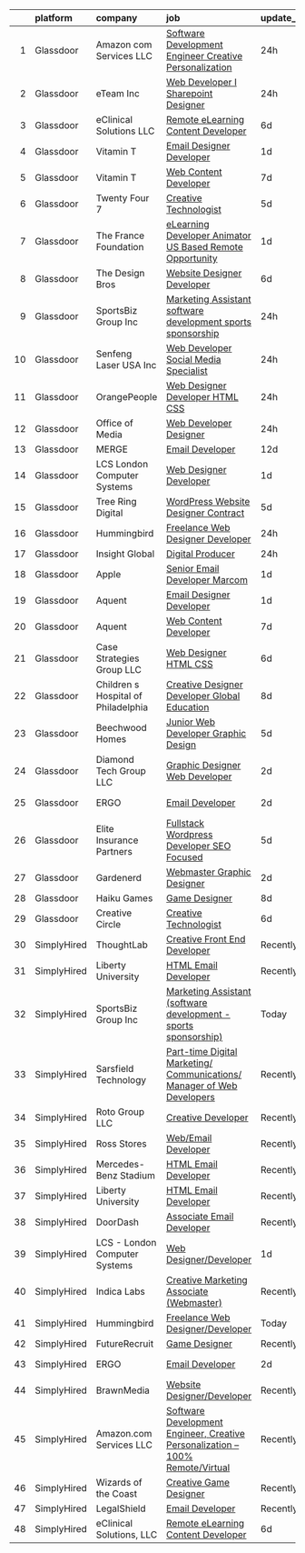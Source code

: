 

|    | platform    | company                             | job                                                                                                                                                                                                                                                                                                                                                                                                                                                                                                                                                                                                                                                                                                                                                                                                                                                                                                                                                                                                                                                                                                                                           | update_time   | location           |
|---:|:------------|:------------------------------------|:----------------------------------------------------------------------------------------------------------------------------------------------------------------------------------------------------------------------------------------------------------------------------------------------------------------------------------------------------------------------------------------------------------------------------------------------------------------------------------------------------------------------------------------------------------------------------------------------------------------------------------------------------------------------------------------------------------------------------------------------------------------------------------------------------------------------------------------------------------------------------------------------------------------------------------------------------------------------------------------------------------------------------------------------------------------------------------------------------------------------------------------------|:--------------|:-------------------|
|  1 | Glassdoor   | Amazon com Services LLC             | [Software Development Engineer  Creative Personalization](https://www.glassdoor.com/partner/jobListing.htm?pos=130&ao=1136043&s=58&guid=000001828ba86b0b950b1cae42b1a6a6&src=GD_JOB_AD&t=SR&vt=w&cs=1_2b09d246&cb=1660200447068&jobListingId=1008065674864&jrtk=3-0-1ga5qgqpek26g801-1ga5qgqps2go3000-28098cac28bc7d1a-)                                                                                                                                                                                                                                                                                                                                                                                                                                                                                                                                                                                                                                                                                                                                                                                                                      | 24h           | California         |
|  2 | Glassdoor   | eTeam Inc                           | [Web Developer I  Sharepoint Designer](https://www.glassdoor.com/partner/jobListing.htm?pos=110&ao=1110586&s=58&guid=000001828ba86b0b950b1cae42b1a6a6&src=GD_JOB_AD&t=SR&vt=w&ea=1&cs=1_3d50109a&cb=1660200447067&jobListingId=1008065149314&cpc=AC285F3A3ECA6BB0&jrtk=3-0-1ga5qgqpek26g801-1ga5qgqps2go3000-44f20152bf08d0c9--6NYlbfkN0Dtmpfj98iB4C0jJJOWen3Era3IQfJzNZ4PFwBIKpo80E20bU78zJ3qEgsYTK5DSPwbvAM9Zi2l_CtidMBsKLELowhqFthcihQsUS-IJCdXOGtPrgdI5-2u2tqm7dkv7g0hur2DPYi7aIBDRLoAPFeKkfmGZezbuphaFtDnk5_JKgUNEHJ0aBDBd5ypOi5KJMhgzwSmm_T7yUSxXc1BJ-fUxUDNVVbfT0pTorITxO-r64SyzThKfIXQvYrNm6__9hdVYWZVFr5etMNEaR9x_reV6M6jwTZFZCW2LjbZDaFpTBmukD_3G5bTGfTWPzlBE1D5g4_OV9LtwRuUp35jnngWhPeqQJ83ZTB2k_c4xKi3jhKKjnJ_eoaxVRp-4bzPTrGj7PtaKx4qVCmkMa0lCayU22Nar52LUrzjDhvTx-5v5b9gst8daM5tKb6fcs-fxoGNJV6vpQ-cHXmU9EYOKBRPCnWaAgNDHpRG4TV6QoLN9QDZH44lvtf4Wp8E0MnoQXL5WNlEbgHnvQ%3D%3D)                                                                                                                                                                                                                                                   | 24h           | Illinois           |
|  3 | Glassdoor   | eClinical Solutions  LLC            | [Remote eLearning Content Developer](https://www.glassdoor.com/partner/jobListing.htm?pos=121&ao=1136043&s=58&guid=000001828ba86b0b950b1cae42b1a6a6&src=GD_JOB_AD&t=SR&vt=w&ea=1&cs=1_52ad8c35&cb=1660200447067&jobListingId=1008054442945&jrtk=3-0-1ga5qgqpek26g801-1ga5qgqps2go3000-15ee1c590d7f1b46-)                                                                                                                                                                                                                                                                                                                                                                                                                                                                                                                                                                                                                                                                                                                                                                                                                                      | 6d            | Mansfield, MA      |
|  4 | Glassdoor   | Vitamin T                           | [Email Designer   Developer](https://www.glassdoor.com/partner/jobListing.htm?pos=113&ao=1110586&s=58&guid=000001828ba86b0b950b1cae42b1a6a6&src=GD_JOB_AD&t=SR&vt=w&cs=1_cb32304d&cb=1660200447067&jobListingId=1008063446663&cpc=FAE5E775D180B2FB&jrtk=3-0-1ga5qgqpek26g801-1ga5qgqps2go3000-d4692659256fa42c--6NYlbfkN0DMrcEu7yrtATojKJA7cEzGQ3FdRGWLh0CZQInL4ECGI6k5tN82kdM0cJmh4vC7GggoaDpZF-uGe_M1NRG9meqqrMiqmAibSBPx91WqWCDd7pX7v9No6_bR947IRTmNSOrdi9g-FXlm5MpCL9DmphcIF52SZa-kB9RfDg1t5yECEqty0b47gxlxzqY6hpqPMyheXAdI8QPaa9SfUgTUX9cm0iV4Z68_7LKzV5CVpcAn9gMPTvHLGwFRaijGvpeEUq6Y_hZhmXTCZ2gwkRYqDLXYugAUsOnEYJHcOtPgYWUCLcy-ION1BgrM96WxPCfL4dUgMyAyo8tJ_1kzqdBWCcMTgWwRevAF_7ZugHry5hRc356zO2K73GALxaOOgLw9MevbbWkTxUd5cBDns9HWNtnsnyQEFRdMsYTOJwtYpRMBxsTr5mhM8PW6djpaoSn3AajYC_kg4J4k0BORBtZepEphvduIrF_fB02rHNaj78L1jg%3D%3D)                                                                                                                                                                                                                                                                                                  | 1d            | McLean, VA         |
|  5 | Glassdoor   | Vitamin T                           | [Web Content Developer](https://www.glassdoor.com/partner/jobListing.htm?pos=114&ao=1110586&s=58&guid=000001828ba86b0b950b1cae42b1a6a6&src=GD_JOB_AD&t=SR&vt=w&cs=1_007f3820&cb=1660200447067&jobListingId=1008050982939&cpc=334ABAF5D42DC775&jrtk=3-0-1ga5qgqpek26g801-1ga5qgqps2go3000-9b47c492056784e2--6NYlbfkN0DMrcEu7yrtATojKJA7cEzGQ3FdRGWLh0CZQInL4ECGI6k5tN82kdM0OKoro5eXmjo25juUC15Bn1G4cRfi3ZWomLUombBVxYksRzLeiExQ_4Fim0RwU85ePscBrQDtHdwzZP8Ab7NonE8C-l656Cy7HQTPgWnq-6cWRaaH_V60TiT_W-bAwMC-jNV7rce29igM23hslO6D6AcJjzz57vGWZsrSnxfOXjgfqLP0BfIOeOgyW7wuImomyXKtLz3GiOTdg6Ha5wEajwtiPGc3T6DeEsrC3j-cHJYFiWUHZ2Ynp5FR1phndHXfiDH-eXJ9RJG522dv7noqpP_QBQ6XJXgac76y1BJA0T5FtFzkmSogXKl8xoaZBS2exnfjOVNqUn3oJMz5Su0BxY8J0xlrWp9HL6GmzVewnzG2bqotTXzse_JaxyIJwbNpXFLqf7xj957c8kNp8OAPyn4kNo_hLzCBCuddgm2XiAg%3D)                                                                                                                                                                                                                                                                                                                     | 7d            | Remote             |
|  6 | Glassdoor   | Twenty Four 7                       | [Creative Technologist](https://www.glassdoor.com/partner/jobListing.htm?pos=129&ao=1136043&s=58&guid=000001828ba86b0b950b1cae42b1a6a6&src=GD_JOB_AD&t=SR&vt=w&cs=1_05818489&cb=1660200447068&jobListingId=1008056543479&jrtk=3-0-1ga5qgqpek26g801-1ga5qgqps2go3000-2bcc77a9ca51c865-)                                                                                                                                                                                                                                                                                                                                                                                                                                                                                                                                                                                                                                                                                                                                                                                                                                                        | 5d            | Portland, OR       |
|  7 | Glassdoor   | The France Foundation               | [eLearning Developer  Animator  US Based Remote Opportunity ](https://www.glassdoor.com/partner/jobListing.htm?pos=112&ao=1110586&s=58&guid=000001828ba86b0b950b1cae42b1a6a6&src=GD_JOB_AD&t=SR&vt=w&cs=1_8e587ddb&cb=1660200447066&jobListingId=1008062645457&cpc=5E31031E1AFF45A7&jrtk=3-0-1ga5qgqpek26g801-1ga5qgqps2go3000-5887e3616b4b6862--6NYlbfkN0D0ff9e8Lfwlpl5zGbQmpn59AL71QmFd7VKOAnfyjZzp5sdngV8WPgYe0dov1m7Y2n8pOoBRAJrOcRnWPtQR_ti1DqJN4xyBYi2DAKHCVDSBjDiLX9dpw3WLZc4Sr9yBo5NEXK2bRwoc_PngN01uTLSSRxKGqUFNRPS0ikkcOqEl4WsDAmUqXiHHFqhoRqy7uJObPcOZTXFrBclKbt2cGcCPVxU4a45tvuriDgr6hGYTk1gOMFIgnVkPZWkIDmx-SzNr0qsl0Jmew8YPIPVesx-PnXqqJVkjnsWVa7Uwwdbtu4BT_RSNt2wkK19OtH41UbRw24yU6gQrYs976m7BJlvup-fxDERuAzLEjPpfgEdjpM9BMWHcC0NayEkrlQKvQcZEWsOm2YzePsNUeS2UoWuQSMTBSyrTLM9IIv8HGYNI2p-tjmrFNphcKgG8zPF7iuOTpL_rdd668wqRaOpk7SzJ24C6yaq3hLCJENxv1_yDQ%3D%3D)                                                                                                                                                                                                                                                                 | 1d            | Old Lyme, CT       |
|  8 | Glassdoor   | The Design Bros                     | [Website Designer Developer](https://www.glassdoor.com/partner/jobListing.htm?pos=122&ao=1136043&s=58&guid=000001828ba86b0b950b1cae42b1a6a6&src=GD_JOB_AD&t=SR&vt=w&ea=1&cs=1_85929490&cb=1660200447068&jobListingId=1008053519666&jrtk=3-0-1ga5qgqpek26g801-1ga5qgqps2go3000-7c56c23e97d33c83-)                                                                                                                                                                                                                                                                                                                                                                                                                                                                                                                                                                                                                                                                                                                                                                                                                                              | 6d            | Las Vegas, NV      |
|  9 | Glassdoor   | SportsBiz Group Inc                 | [Marketing Assistant  software development   sports sponsorship ](https://www.glassdoor.com/partner/jobListing.htm?pos=104&ao=1110586&s=58&guid=000001828ba86b0b950b1cae42b1a6a6&src=GD_JOB_AD&t=SR&vt=w&ea=1&cs=1_73a04f8d&cb=1660200447065&jobListingId=1008065317540&cpc=9952A63AB06E78AD&jrtk=3-0-1ga5qgqpek26g801-1ga5qgqps2go3000-6488c036394af583--6NYlbfkN0CtHrdtSZVcv2d5KmuxedbkXUFUs3NNLIy9NhYkJ3y3EIS_F-8Xr-I_27_tHoJjvF2w4NIWTkI8RBhP_oLIfEcszniJk-VHXHkCUFrLzpM0s3FIY-_ydHxsLAQtIssHOo8_mxmFzR8sfFaDYsG61zqWQJMoaNoN08sQ1B6OQsQQmzAUySkCQIE3UsOEuTiNwBZZYIf403TpPL05WGNNkdbgBqcfsK0DDJaJ8FDrtH-cPMqmp02nonrW_5W5k1chs-Y0K8U0VLAaWYUWXzphgL5WKLC-ET5RC3wZA_Eljuop3ytq2szeaDwbdqOoZDP3JH-TF_9MlqAl3l5NY-RNasbb_9fGHiM6adB6rlMzuka6xVLPPmLBmd1kqwEE-hgfZOfPoSN3o2LEKcdEkE37i3otQzg4mtA2WQKTEG3nE6jK5iwbmmix7RpwPka6zm5mIYAHNOHgSQ2fEGBeCJyca-CEEOhGTQcyt0erSJO2knhqBRr08iB9vssNYpyIZXZKDLY%3D)                                                                                                                                                                                                                                      | 24h           | Remote             |
| 10 | Glassdoor   | Senfeng Laser USA Inc               | [Web Developer  Social Media Specialist](https://www.glassdoor.com/partner/jobListing.htm?pos=108&ao=1110586&s=58&guid=000001828ba86b0b950b1cae42b1a6a6&src=GD_JOB_AD&t=SR&vt=w&ea=1&cs=1_7305f572&cb=1660200447066&jobListingId=1008065893392&cpc=723ADC3DFE402989&jrtk=3-0-1ga5qgqpek26g801-1ga5qgqps2go3000-69604992de81714b--6NYlbfkN0Dx3r3E47sSe5bB3PIy1uzBZvlB7xy2NhfhZMlxQTsxrHvJuYZkuOAOjgoRd7BVRXv1JPBuLnTEAXTjdIzny84uRhYBWW5gsuyTa-cmESJdtU0feiYMuFHV_xeZpJMND3-kN4F_zgYfoa2HU7-5KnB-gjFF2CJImS-M4K3Rmndi-PIVbb19rT_tVsD8jr-0k-WOPULF-GKxzTBlOsCxkcKFTRMXKAkVHd9hACHVITsY6pPvQVhl-2eUiig66iqG2DAHrIliJpNfGNikX0HCDIoP3TLaHocDU5WAJxBys8f6zzk9PQ8u-sigHuYKUbxEvxxK9aTINqBa_zjUE2dkNmk9PHmDzF4lNbOnWkEd8o9E0G_IUYf67_e5zzrxlBXN1j5g08ArY75YYcKiTaaZHma-cUL5LxN7pW8WPHdYPmuGiumF6HY7unYLkp2lS-CrDsjZkVLA6lfl1Yd9wzd1TEtCEsn5jcUBXHcF5l2lfyC7AuygsUx6_MF7gxAHIhO6ZJg%3D)                                                                                                                                                                                                                                                               | 24h           | Los Angeles, CA    |
| 11 | Glassdoor   | OrangePeople                        | [Web Designer Developer HTML CSS ](https://www.glassdoor.com/partner/jobListing.htm?pos=118&ao=1136043&s=58&guid=000001828ba86b0b950b1cae42b1a6a6&src=GD_JOB_AD&t=SR&vt=w&ea=1&cs=1_a2754d86&cb=1660200447067&jobListingId=1008065694060&jrtk=3-0-1ga5qgqpek26g801-1ga5qgqps2go3000-1d5f595e25bf9630-)                                                                                                                                                                                                                                                                                                                                                                                                                                                                                                                                                                                                                                                                                                                                                                                                                                        | 24h           | Remote             |
| 12 | Glassdoor   | Office of Media                     | [Web Developer Designer](https://www.glassdoor.com/partner/jobListing.htm?pos=127&ao=1136043&s=58&guid=000001828ba86b0b950b1cae42b1a6a6&src=GD_JOB_AD&t=SR&vt=w&cs=1_8fb3852f&cb=1660200447068&jobListingId=1008065960164&jrtk=3-0-1ga5qgqpek26g801-1ga5qgqps2go3000-0249eaae4db0167f-)                                                                                                                                                                                                                                                                                                                                                                                                                                                                                                                                                                                                                                                                                                                                                                                                                                                       | 24h           | San Diego, CA      |
| 13 | Glassdoor   | MERGE                               | [Email Developer](https://www.glassdoor.com/partner/jobListing.htm?pos=119&ao=1136043&s=58&guid=000001828ba86b0b950b1cae42b1a6a6&src=GD_JOB_AD&t=SR&vt=w&cs=1_0371f55c&cb=1660200447067&jobListingId=1008038408281&jrtk=3-0-1ga5qgqpek26g801-1ga5qgqps2go3000-026b1d5ccf828fde-)                                                                                                                                                                                                                                                                                                                                                                                                                                                                                                                                                                                                                                                                                                                                                                                                                                                              | 12d           | Denver, CO         |
| 14 | Glassdoor   | LCS   London Computer Systems       | [Web Designer Developer](https://www.glassdoor.com/partner/jobListing.htm?pos=102&ao=1110586&s=58&guid=000001828ba86b0b950b1cae42b1a6a6&src=GD_JOB_AD&t=SR&vt=w&ea=1&cs=1_f1846a59&cb=1660200447065&jobListingId=1008063244829&cpc=608BEFD8E68346F1&jrtk=3-0-1ga5qgqpek26g801-1ga5qgqps2go3000-4a5d56286f155313--6NYlbfkN0CckLY1Y7Nzm7RAXoTq-bvgsovIKUj47znE7HlWw5vlrDWT7l6GaPFsZiavTqzdiZcfoYdspEvTHUkTPwqkpDyJcIlI_ubAh2VDXGpI93ZAN2Vumx5TnwcS4onmVjjsC2kdIR9lIWl7teHjPzRWr7pIgd-QG4TNheNrl-faXpoQscY9VDIZvbct9_-D9WrMzlKxu_9epyxtxqwMUNb4l3IqG9csShVJMHyY2QCU4xCJYa1y9dybCUjmSA2EOU73cvpjnCn_eWS0rQiv_5uEd03n5fUfjcUO8TRUh5LORwPQKdWMWCz9-QTGjBYJGyYJm_T9XZ-aZxLPVM3nykRZZvhXIYs899JHA7OOb8Brr_yoQlQtVzjL40bIy9lELdZ1hv0RWR1Y6CIET4W6-UMpkCflOM3I9EqcFxWQNQOl_F1cMgxcei0WuyfXLXEdCgcxX46YM24YBr_P-q6Gcl2c_8iA6veZKa7awgnDGJb0ylJjj46AqL70xWRr6QfkfVhn7tXNA-EL9oghFy791_uOt11z6cjR_RfVZ96xXuevZqNs0Ogeaut_RBEsQVvZjZPwY-mNN-5N_kp20FnV8MVbmOJgFtScepRxdBqNBCQzWakxgJfJfl4iPuKjIoDXu9h3n2i8UxXc8RiZykuD4RBmaFO1C0lckz_sZRMkgmYRAEe9L9vjyhcOYiLapLq1YqcDgLpqeH7Qq3Eic2OFxza6J7aKNP98bh1dwt34dXdNplshh1rnnl8FQGFwTSlG-iIBs2UK2nJKAhQv0w%3D%3D) | 1d            | Cincinnati, OH     |
| 15 | Glassdoor   | Tree Ring Digital                   | [WordPress Website Designer  Contract ](https://www.glassdoor.com/partner/jobListing.htm?pos=123&ao=1136043&s=58&guid=000001828ba86b0b950b1cae42b1a6a6&src=GD_JOB_AD&t=SR&vt=w&ea=1&cs=1_cbec66d7&cb=1660200447068&jobListingId=1008056070705&jrtk=3-0-1ga5qgqpek26g801-1ga5qgqps2go3000-f7e69fea78790bfe-)                                                                                                                                                                                                                                                                                                                                                                                                                                                                                                                                                                                                                                                                                                                                                                                                                                   | 5d            | Remote             |
| 16 | Glassdoor   | Hummingbird                         | [Freelance Web Designer Developer](https://www.glassdoor.com/partner/jobListing.htm?pos=101&ao=1110586&s=58&guid=000001828ba86b0b950b1cae42b1a6a6&src=GD_JOB_AD&t=SR&vt=w&ea=1&cs=1_e6d618c4&cb=1660200447065&jobListingId=1008065679141&cpc=1FDE87803EF93CD3&jrtk=3-0-1ga5qgqpek26g801-1ga5qgqps2go3000-8b5ff98e9eb5484a--6NYlbfkN0AY4guaBc_odNxnJHTncvfwFu86WvDwtbc_K-gSZc1x5KUyCNRpwyTyIuHxp8Hi9uGeTf5uAJ3AhlnbRke2BR7GV57DUumpabACgxG1KbB7AR21wxDYzWWPICmxAWv-9K4Jr9HD5tDu03thMqF2YLzKb9ODkqCsk24MhykRGZMTmXspG30xspOE1rYDXilaJJroWhATREulWTdkgaZ7EpOJthePH3L9Jabt2boichE5xcC2NuSVf9OU1002g8eB-Up2ys376hdC4-FilWH6biKDYlro4BdwleyUn3CGpnXmFt1ismvGGBroWKr6oxJP7Ka5WLeQt8Ul7PRiOVx7Q-MgNXUzuZ5F3VO6CDJ1UA5TLlNLEB6F36WqgCz1VRoqTi6ehsdiAbpKejwpoU6Y9Iay5yooXSyvWdIgEOVTD4cDmVB9UOyhAIHgZCYvQVhW7hY36kwTxysjWNy_6irJkylKoX-jMoMsn-q-fpbGIjNIFU7S3pgTfIGBYZSIn_mCoO0%3D)                                                                                                                                                                                                                                                                     | 24h           | Remote             |
| 17 | Glassdoor   | Insight Global                      | [Digital Producer](https://www.glassdoor.com/partner/jobListing.htm?pos=115&ao=1110586&s=58&guid=000001828ba86b0b950b1cae42b1a6a6&src=GD_JOB_AD&t=SR&vt=w&ea=1&cs=1_1fcf1b5a&cb=1660200447067&jobListingId=1008065149249&cpc=9908D8D4413DBB8A&jrtk=3-0-1ga5qgqpek26g801-1ga5qgqps2go3000-ce36b141f22d5496--6NYlbfkN0BKkHZu3wF05EeDimN_p6sYpKCMArvwa95YdH7UpkaBCoSUOkIYlUzf1Pb6Z78DI6NYp2c0EUd8Ub1ij7G3-6hHgT95PpZlrvnSOmuCMoxs5mGj0ULylIxlUCYDvYCS7-VDtSZ8EK7aglIsVCwREydsrprgivbk1Ig5oV5zQSXie93MTMf-6FiZL7e-tgMjNVHDwDfT6JCoGilGg1T2HzMd63gRqH3Gb0K1qUjZ1C5vKf8g1Ld6GE1qsJdgm55weV--ysEbkv6hp_EL2kUIi3_bpzouqcgXAr1sCkD2Btq06_OU6KD3xTAkjX7HHP7r-iPM2qrF4_bP4nqBBvN-rf3hnKo9C8tVOgPGZKl9vlloJHeJnwf3c297los30W9y3CUSCXKKswPMlfBRh10fARCD-WHQkcXKsyov9a_e68BsuoJ2TorpnLZYRwZMCYZJQUbwT8v6ayhK05fbTyDBmHQlmmxAcfmxSJw2ZGQ-rxLvLT9lmP4UstzW03u1vpzJMalmz7p5wq8xcA%3D%3D)                                                                                                                                                                                                                                                                       | 24h           | Remote             |
| 18 | Glassdoor   | Apple                               | [Senior Email Developer  Marcom](https://www.glassdoor.com/partner/jobListing.htm?pos=124&ao=1136043&s=58&guid=000001828ba86b0b950b1cae42b1a6a6&src=GD_JOB_AD&t=SR&vt=w&cs=1_6a2a09a6&cb=1660200447068&jobListingId=1008063977596&jrtk=3-0-1ga5qgqpek26g801-1ga5qgqps2go3000-7c011021e3120e70-)                                                                                                                                                                                                                                                                                                                                                                                                                                                                                                                                                                                                                                                                                                                                                                                                                                               | 1d            | Cupertino, CA      |
| 19 | Glassdoor   | Aquent                              | [Email Designer   Developer](https://www.glassdoor.com/partner/jobListing.htm?pos=109&ao=1110586&s=58&guid=000001828ba86b0b950b1cae42b1a6a6&src=GD_JOB_AD&t=SR&vt=w&cs=1_080c992b&cb=1660200447066&jobListingId=1008063506203&cpc=7F6F94E2229B3AB5&jrtk=3-0-1ga5qgqpek26g801-1ga5qgqps2go3000-81f66ac0617ac308--6NYlbfkN0DMrcEu7yrtATojKJA7cEzGQ3FdRGWLh0CZQInL4ECGI9gD0Wolx9R2v-Aex0-GK07CFRXuAyVUqqDdWqgnAY3f8fv_frR8awgIXiu3YXjZJb5Frrci7jPiqg__1ogudDJ5yzLZW31j0btrCAm0bBUqxkfuA6zQI6q7AH0oojmb_LLzXuOQ--5-GxLcADRPzZlZxhhx_080WBznZNl8kqZtcSt65ccNkFBbaixuU5TSlxnqCK5KYmnul4Ch_asTrwYgTrHHNS77eMuyPCiwec7myZ2MrGtnWh3i-58DErtcIIGSM6Nln0XhVquetTr8s0OJl7qcyYo4FZjyH8IPXaxhIq7wGZFJJJBDb62LQ_IM1aTQ_U4zDr-HOpBu-ToVfOhrbPh-6994Wvldr51RF4VWWlRcFKohR2KZ84-O3j1oDRHW0Ej6PJaBDMKY3CNY9czImUZJ895khv5DMoWNkBNC)                                                                                                                                                                                                                                                                                                                              | 1d            | McLean, VA         |
| 20 | Glassdoor   | Aquent                              | [Web Content Developer](https://www.glassdoor.com/partner/jobListing.htm?pos=111&ao=1110586&s=58&guid=000001828ba86b0b950b1cae42b1a6a6&src=GD_JOB_AD&t=SR&vt=w&cs=1_569fdf4b&cb=1660200447066&jobListingId=1008051207584&cpc=451933188B21919D&jrtk=3-0-1ga5qgqpek26g801-1ga5qgqps2go3000-e08a8f8f348d910f--6NYlbfkN0DMrcEu7yrtATojKJA7cEzGQ3FdRGWLh0CZQInL4ECGI9gD0Wolx9R2EDT7B77c2cRSY10wi-ePXNheSG7gDjxa5FNCFbNmEIeasKKYA0ugIgJ5M5hiwxoAqjcchqTo84j-mAea4vEC6WHXpYSprIu2IMoIXs7a8Uf5aMXHaokhYdU7q5vKiLhWNAjNyL0miMMgsW6Pa7b5DN_1pvnnnsD_RYPVR0V2CBPSXQuBtGn6fwlFJBBeibhziuILVIfvQhxMiNIqC-mw_my128nAe0KCEtVdJRNUXttgg0qMVPvPFQi-yEwDdA3fGiJ6SEgzdym7sUdVWI2VVH8szsbWc5cpvAGSVtsniU_T_Xl7-cgvRfmjHzX7oyZty3HkiLVexgc4_AC1TUKG7dK2U7idgDvuWivIo28xeAyw5FABUHVvEhszsG7IihlI4yjS4R6E8wp-ugST1oVRpHhgessj0d1S)                                                                                                                                                                                                                                                                                                                                   | 7d            | Remote             |
| 21 | Glassdoor   | Case Strategies Group  LLC          | [Web Designer  HTML CSS ](https://www.glassdoor.com/partner/jobListing.htm?pos=105&ao=1110586&s=58&guid=000001828ba86b0b950b1cae42b1a6a6&src=GD_JOB_AD&t=SR&vt=w&ea=1&cs=1_1c8527a8&cb=1660200447066&jobListingId=1008053436325&cpc=7AD1D84939BBEEF3&jrtk=3-0-1ga5qgqpek26g801-1ga5qgqps2go3000-a3dffce5b3e138f7--6NYlbfkN0BTT1lo8Jwdy_hu5PBsWOg-OgEs4ry3bvHurgSPaoaOHGj5HGQ5cg8Bl3sC1xzawfPXK_70k06_hYCLA2U9XxB0xJCkrxiwrJKnSQzH6HyLoV_qD9WSA6QnAqeqcQJ-a3o6oHTpCUCLNS_yL5e_DXZCZ2230d5ZuYz4WtEEnmQlpavkk7Bu5-bPkkKkSp5kIv9ZFKNn4LTl5DrgvCIEjNbOh7TarKlPzbeK1xzTQcJ5E3xgLwBTTcyzL1YCTvM2LG9WAJ8k1_nX21HC0yeX7g_5DkvEPjPh-NJh5KVWrSyBhxIGmJnp8kr44JpuuLxwafzxGC57HnTlJKBQxRsrfidYBz7lJKOSmzGtRnXnNCIDbV3QZ1u2d-DzSUzBQgbgNID2YVH_RzcnF-ktoUr5YXtCWuC-ik4goRBzePWHT5G88xaflItrAsmAo84lkV_yZRTWxkghh-uydCLL_4VurHmmWoN4TBF7lMV_p9LLDRJo-_ij-ql6n3FWp_A7uv8oD24%3D)                                                                                                                                                                                                                                                                              | 6d            | Remote             |
| 22 | Glassdoor   | Children s Hospital of Philadelphia | [Creative Designer Developer   Global Education](https://www.glassdoor.com/partner/jobListing.htm?pos=126&ao=1136043&s=58&guid=000001828ba86b0b950b1cae42b1a6a6&src=GD_JOB_AD&t=SR&vt=w&cs=1_d6bda552&cb=1660200447068&jobListingId=1008047525869&jrtk=3-0-1ga5qgqpek26g801-1ga5qgqps2go3000-0e729ca8e5ee00a8-)                                                                                                                                                                                                                                                                                                                                                                                                                                                                                                                                                                                                                                                                                                                                                                                                                               | 8d            | Philadelphia, PA   |
| 23 | Glassdoor   | Beechwood Homes                     | [Junior Web Developer Graphic Design](https://www.glassdoor.com/partner/jobListing.htm?pos=107&ao=1110586&s=58&guid=000001828ba86b0b950b1cae42b1a6a6&src=GD_JOB_AD&t=SR&vt=w&ea=1&cs=1_fee8258d&cb=1660200447066&jobListingId=1008056087959&cpc=4B86475FAF393599&jrtk=3-0-1ga5qgqpek26g801-1ga5qgqps2go3000-1f918ef7c9cb8131--6NYlbfkN0AS57DkDylVShPhgOjpRgGCZifuE7BsZsr_ouSWgREGsYU9J9ba3OoAo_B_2-4yRLo4vAb8ezj1shnle-kHycIPxOII6DUnd0StxQij1vs4cR2okCAu5aLXKZMpfDO5MQqmB1JX49zWCk6xpxWliG_cf774Gt1I8tuTX0PnS7RgYBjD7j9gFQ17A2kHWJya25zz6uclH6kJHFo_tVBcG7AEGMfCDr3S3QejPYWXrX2DSLsdPP35XuWiHiygHbQQeFZqJ11AL5cfe8w0CqTm8PJk1Sf2Da3Z3FTEXOR9TUn3mabkyA3RqkbfSvu6ka5O9xcbnEAy7RcyCG0Exv932zu16424kcpKZMdW4TtG8e1nT68jywSdcuhfIeGRAjgiW-0OtwjKeEKkXm-wOYncPJz4CA9-el4aOKzVRe6GpOKYeeaYvI9coGSK9qWsNOkJ-C7kAJz3CRaSSbD3U35yIs28FmJ8H7aEeL2F_IKYLz8dPpb4OkuhfCQXuRFZltEzK-3ssTBgNldPiA%3D%3D)                                                                                                                                                                                                                                                    | 5d            | Jericho, NY        |
| 24 | Glassdoor   | Diamond Tech Group LLC              | [Graphic Designer Web Developer](https://www.glassdoor.com/partner/jobListing.htm?pos=120&ao=1136043&s=58&guid=000001828ba86b0b950b1cae42b1a6a6&src=GD_JOB_AD&t=SR&vt=w&ea=1&cs=1_a08beb3e&cb=1660200447067&jobListingId=1008060890643&jrtk=3-0-1ga5qgqpek26g801-1ga5qgqps2go3000-28b58e6b1da36ae1-)                                                                                                                                                                                                                                                                                                                                                                                                                                                                                                                                                                                                                                                                                                                                                                                                                                          | 2d            | Troy, IL           |
| 25 | Glassdoor   | ERGO                                | [Email Developer](https://www.glassdoor.com/partner/jobListing.htm?pos=116&ao=1136043&s=58&guid=000001828ba86b0b950b1cae42b1a6a6&src=GD_JOB_AD&t=SR&vt=w&ea=1&cs=1_95ca54b2&cb=1660200447067&jobListingId=1008060746038&jrtk=3-0-1ga5qgqpek26g801-1ga5qgqps2go3000-e4d72efbf2b86f65-)                                                                                                                                                                                                                                                                                                                                                                                                                                                                                                                                                                                                                                                                                                                                                                                                                                                         | 2d            | New York, NY       |
| 26 | Glassdoor   | Elite Insurance Partners            | [Fullstack Wordpress Developer   SEO Focused ](https://www.glassdoor.com/partner/jobListing.htm?pos=103&ao=1110586&s=58&guid=000001828ba86b0b950b1cae42b1a6a6&src=GD_JOB_AD&t=SR&vt=w&ea=1&cs=1_664aae0e&cb=1660200447065&jobListingId=1008055598968&cpc=280AB1FAEDD8D536&jrtk=3-0-1ga5qgqpek26g801-1ga5qgqps2go3000-dc7ce6ec7933ee83--6NYlbfkN0B4jp5mfsiLEiFpPCxOna81i2z6rJx9ZIZWhVZJ6SFnYaUFhWEbiLq-ux6tGBiZBM229QLC6LaZlUMaH7Otj20uzez9fk48_h2cperLyLt1Is5YxnDWXXJ7SF6ow_bDKsszPYTbevNoo_O5DsPMWLi85_uf1EDKAWVat1kr8kNwkWDAf7LqdTrCThLGoyKh51o0_oQh-ioGeMYOPB8QZ76oiFUGItKd79jb1glHdVc_sQ9E18KtPTGJ1Bj-VHAGKEr8T51ErCoUXYMvxSh9m-RJBuQMyEiHhfxy3W5LyMe-exsbsH5Jx-TsadGi5vMNIwewXWqqKngaSDzHtdSsy96UlksfPpSql_HIdqhSpKNeFyNn-i0efd5RH2ZPxgSWd16cm0LQzMIxtsDS7Htv7525N5U54N_hgeh1-KKc5eVYiJ-wgDGcpiBxpI-N_CE-XZTzqhb1jz13dB_h0Wnyzojf2fHc5gvy6D8Wf06WrxRSTFfh5fD3GggxZ82gdYvFPZomen4uqyxx97mhYeaiflYa6UKlPukbnwc%3D)                                                                                                                                                                                                                         | 5d            | Remote             |
| 27 | Glassdoor   | Gardenerd                           | [Webmaster Graphic Designer](https://www.glassdoor.com/partner/jobListing.htm?pos=125&ao=1136043&s=58&guid=000001828ba86b0b950b1cae42b1a6a6&src=GD_JOB_AD&t=SR&vt=w&ea=1&cs=1_73787cbc&cb=1660200447068&jobListingId=1008061015009&jrtk=3-0-1ga5qgqpek26g801-1ga5qgqps2go3000-ca8b777f19273b1a-)                                                                                                                                                                                                                                                                                                                                                                                                                                                                                                                                                                                                                                                                                                                                                                                                                                              | 2d            | Remote             |
| 28 | Glassdoor   | Haiku Games                         | [Game Designer](https://www.glassdoor.com/partner/jobListing.htm?pos=128&ao=1136043&s=58&guid=000001828ba86b0b950b1cae42b1a6a6&src=GD_JOB_AD&t=SR&vt=w&ea=1&cs=1_f503b4a6&cb=1660200447068&jobListingId=1008048307440&jrtk=3-0-1ga5qgqpek26g801-1ga5qgqps2go3000-4a3aa3a02d2f231a-)                                                                                                                                                                                                                                                                                                                                                                                                                                                                                                                                                                                                                                                                                                                                                                                                                                                           | 8d            | Remote             |
| 29 | Glassdoor   | Creative Circle                     | [Creative Technologist](https://www.glassdoor.com/partner/jobListing.htm?pos=106&ao=1110586&s=58&guid=000001828ba86b0b950b1cae42b1a6a6&src=GD_JOB_AD&t=SR&vt=w&cs=1_91d2a21f&cb=1660200447065&jobListingId=1008052746547&cpc=ACAF1607C5C1E404&jrtk=3-0-1ga5qgqpek26g801-1ga5qgqps2go3000-b74225bc8c59c95e--6NYlbfkN0BPwlZa85gbT4Q3XYQoU_uQn0Qmw9zd_9UNfmcwtqAVud1yvyq1Z4UAlx1bxhDUi3LksnLBypyz1ki1AYlpqBEOtzLCLCRpEUWiYZAxQp35ZwbGwGgfIipNjYJRWVKtqW2P6n0tnODntoOzONS9wOCfDiQdRQlv6VB3BbCCzTOWuOh2xkY5RXJ7s_98EKQCzKOWVBFvomUHrjbLSL2ahw1Nz_damHom5Mqspt9hVdnkasMYBr9NVa7GsAw0bt2j1juG_WXOtFFQOD_TrcCXsHLBkzk7pzJy9Z8f3gOTwX1XZ7csaiPoQXXJ2eDeimII4NgN6vnQPtY4UGGd6N_muWb1W7iHE3UxjNM4OeqWSttqHaB5RUMcyJrEUiofs10XNE5zMtZKyWv3zeVR-WSR42ODPkSPjatXbR66shLAo2YTPw37sOorRFta3xd57uddXe6lAkc-FlQzuLTGLAKhnMqyP7b9HN-HNqUtfZqG80jIcyazWYKz0YD9hPRTDLcKApKzsDcAzc-8qg%3D%3D)                                                                                                                                                                                                                                                                       | 6d            | Seattle, WA        |
| 30 | SimplyHired | ThoughtLab                          | [Creative Front End Developer](https://www.simplyhired.com/job/mgyrVi9xGEdxnGefTgk-b1MEAbWAmB7-1ZjyK984IfKjhJP0_X6Krg?q=creative+developer)                                                                                                                                                                                                                                                                                                                                                                                                                                                                                                                                                                                                                                                                                                                                                                                                                                                                                                                                                                                                   | Recently      | Remote             |
| 31 | SimplyHired | Liberty University                  | [HTML Email Developer](https://www.simplyhired.com/job/eiuqa-nYZj4HuvTLRRJ7baHagOVr6te1yaP0tpWemQUOxM68dGFAMQ?q=creative+developer)                                                                                                                                                                                                                                                                                                                                                                                                                                                                                                                                                                                                                                                                                                                                                                                                                                                                                                                                                                                                           | Recently      | Remote +1 location |
| 32 | SimplyHired | SportsBiz Group Inc                 | [Marketing Assistant (software development - sports sponsorship)](https://www.simplyhired.com/job/okpJOIPF4zXxFY14KJ9hObDeV-mXtbvMepJjv-Yv7LsmBkjAOFaELg?q=creative+developer)                                                                                                                                                                                                                                                                                                                                                                                                                                                                                                                                                                                                                                                                                                                                                                                                                                                                                                                                                                | Today         | Remote             |
| 33 | SimplyHired | Sarsfield Technology                | [Part-time Digital Marketing/ Communications/ Manager of Web Developers](https://www.simplyhired.com/job/macHK6dkeEfQn7hPYSxYcVYl8ceCtRP3O8HbIY1wHx7dXf80-SWHvw?q=creative+developer)                                                                                                                                                                                                                                                                                                                                                                                                                                                                                                                                                                                                                                                                                                                                                                                                                                                                                                                                                         | Recently      | Remote             |
| 34 | SimplyHired | Roto Group LLC                      | [Creative Developer](https://www.simplyhired.com/job/BlkvCw23prt5WGYqp92xpq-ocWsTuSNyZQ4EyS6oB2BWe2Zm3s4iEw?q=creative+developer)                                                                                                                                                                                                                                                                                                                                                                                                                                                                                                                                                                                                                                                                                                                                                                                                                                                                                                                                                                                                             | Recently      | Columbus, OH       |
| 35 | SimplyHired | Ross Stores                         | [Web/Email Developer](https://www.simplyhired.com/job/iapHcCXyBAwSCQxFgqTzcH6pCeCWlT5U6RhkIjo60dultz2bPETatw?q=creative+developer)                                                                                                                                                                                                                                                                                                                                                                                                                                                                                                                                                                                                                                                                                                                                                                                                                                                                                                                                                                                                            | Recently      | Dublin, CA         |
| 36 | SimplyHired | Mercedes-Benz Stadium               | [HTML Email Developer](https://www.simplyhired.com/job/fY2w_fRRswCzqrXijLXSH2JBF89JdcDfj5Fo0QCk3zhuXbCXVpOY3w?q=creative+developer)                                                                                                                                                                                                                                                                                                                                                                                                                                                                                                                                                                                                                                                                                                                                                                                                                                                                                                                                                                                                           | Recently      | Atlanta, GA        |
| 37 | SimplyHired | Liberty University                  | [HTML Email Developer](https://www.simplyhired.com/job/eiuqa-nYZj4HuvTLRRJ7baHagOVr6te1yaP0tpWemQUOxM68dGFAMQ?q=creative+developer)                                                                                                                                                                                                                                                                                                                                                                                                                                                                                                                                                                                                                                                                                                                                                                                                                                                                                                                                                                                                           | Recently      | Remote             |
| 38 | SimplyHired | DoorDash                            | [Associate Email Developer](https://www.simplyhired.com/job/OFBH1ZDZ9IWqdDhAVe5VVsBJInFaSpynKXnJkXBd8Crw_7zQWRx4gQ?q=creative+developer)                                                                                                                                                                                                                                                                                                                                                                                                                                                                                                                                                                                                                                                                                                                                                                                                                                                                                                                                                                                                      | Recently      | Seattle, WA        |
| 39 | SimplyHired | LCS - London Computer Systems       | [Web Designer/Developer](https://www.simplyhired.com/job/iEx3605yMkGlM5pkBlR4mW9-nusKSgL4c-1h-5yb8ZxyEjLgZAQrHw?q=creative+developer)                                                                                                                                                                                                                                                                                                                                                                                                                                                                                                                                                                                                                                                                                                                                                                                                                                                                                                                                                                                                         | 1d            | Cincinnati, OH     |
| 40 | SimplyHired | Indica Labs                         | [Creative Marketing Associate (Webmaster)](https://www.simplyhired.com/job/CiOYg9ZwXWnfAfWFYgpeXNQ65sUJYFSHCYI9aKhasdAuHPtez9K0_g?q=creative+developer)                                                                                                                                                                                                                                                                                                                                                                                                                                                                                                                                                                                                                                                                                                                                                                                                                                                                                                                                                                                       | Recently      | Albuquerque, NM    |
| 41 | SimplyHired | Hummingbird                         | [Freelance Web Designer/Developer](https://www.simplyhired.com/job/7vcBUp-5zK38Awj1lwR7yP_lMHOjxZIxN72wbI601AY5WNAUZWd0Zw?q=creative+developer)                                                                                                                                                                                                                                                                                                                                                                                                                                                                                                                                                                                                                                                                                                                                                                                                                                                                                                                                                                                               | Today         | Remote             |
| 42 | SimplyHired | FutureRecruit                       | [Game Designer](https://www.simplyhired.com/job/v-qFjBsGwOAPQZTVGsbuJfAkj9fD6uwygef5quJQul7zQ--9C0S2Eg?q=creative+developer)                                                                                                                                                                                                                                                                                                                                                                                                                                                                                                                                                                                                                                                                                                                                                                                                                                                                                                                                                                                                                  | Recently      | Arlington, TX      |
| 43 | SimplyHired | ERGO                                | [Email Developer](https://www.simplyhired.com/job/J62yZD0SvhSGL2nvYXLIlG1nEH8YPt6VLGJOGEp4xMMcJa3UKrrWoA?q=creative+developer)                                                                                                                                                                                                                                                                                                                                                                                                                                                                                                                                                                                                                                                                                                                                                                                                                                                                                                                                                                                                                | 2d            | New York, NY       |
| 44 | SimplyHired | BrawnMedia                          | [Website Designer/Developer](https://www.simplyhired.com/job/78BxKl1R6BpfuVu8Kpk-1cxMOjiHDgxQMPxrbQ5J7eWU9PbYxXCHNA?q=creative+developer)                                                                                                                                                                                                                                                                                                                                                                                                                                                                                                                                                                                                                                                                                                                                                                                                                                                                                                                                                                                                     | Recently      | Albany, NY         |
| 45 | SimplyHired | Amazon.com Services LLC             | [Software Development Engineer, Creative Personalization – 100% Remote/Virtual](https://www.simplyhired.com/job/gdDy5yOnIBoKGIBXVsUuwYxvaeJ8hsoIc484IsmcNzEfmcxq5x7Clw?q=creative+developer)                                                                                                                                                                                                                                                                                                                                                                                                                                                                                                                                                                                                                                                                                                                                                                                                                                                                                                                                                  | Recently      | Remote             |
| 46 | SimplyHired | Wizards of the Coast                | [Creative Game Designer](https://www.simplyhired.com/job/3U5NPAcld9zZ3VOc-NItCD-NzNvgqaZqPjmcmGZRZsaeN5WygOP2eA?q=creative+developer)                                                                                                                                                                                                                                                                                                                                                                                                                                                                                                                                                                                                                                                                                                                                                                                                                                                                                                                                                                                                         | Recently      | Renton, WA         |
| 47 | SimplyHired | LegalShield                         | [Email Developer](https://www.simplyhired.com/job/InTvnyVbqqJ0ZXH8aW9nGoLkyyPTA1D_lZhsgxpXdnwKdCgxXf_9kA?q=creative+developer)                                                                                                                                                                                                                                                                                                                                                                                                                                                                                                                                                                                                                                                                                                                                                                                                                                                                                                                                                                                                                | Recently      | Remote             |
| 48 | SimplyHired | eClinical Solutions, LLC            | [Remote eLearning Content Developer](https://www.simplyhired.com/job/XbnB132b4t8JHNCxZtVoo4cYVzcKfQyro94_TD4d06yUE45m-uTIRw?q=creative+developer)                                                                                                                                                                                                                                                                                                                                                                                                                                                                                                                                                                                                                                                                                                                                                                                                                                                                                                                                                                                             | 6d            | Mansfield, MA      |